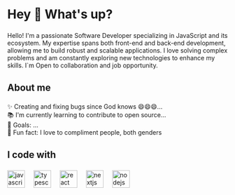 <h1 align="left">Hey 👋 What's up?</h1>

###

<p align="left">Hello! I'm a passionate Software Developer specializing in JavaScript and its ecosystem. My expertise spans both front-end and back-end development, allowing me to build robust and scalable applications. I love solving complex problems and am constantly exploring new technologies to enhance my skills. I`m Open to collaboration and job opportunity.
</p>

###

<h2 align="left">About me</h2>

###

<p align="left">✨ Creating and fixing bugs since God knows 😄😄😄...<br>📚 I'm currently learning to contribute to open source...<br>🎯 Goals: ...<br>🎲 Fun fact: I love to compliment people, both genders</p>

###

<h2 align="left">I code with</h2>

###

<div align="left">
  <img src="https://cdn.jsdelivr.net/gh/devicons/devicon/icons/javascript/javascript-original.svg" height="40" alt="javascript logo"  />
  <img width="12" />
  <img src="https://cdn.jsdelivr.net/gh/devicons/devicon/icons/typescript/typescript-original.svg" height="40" alt="typescript logo"  />
  <img width="12" />
  <img src="https://cdn.jsdelivr.net/gh/devicons/devicon/icons/react/react-original.svg" height="40" alt="react logo"  />
  <img width="12" />
  <img src="https://cdn.jsdelivr.net/gh/devicons/devicon/icons/nextjs/nextjs-original.svg" height="40" alt="nextjs logo"  />
  <img width="12" />
  <img src="https://cdn.jsdelivr.net/gh/devicons/devicon/icons/nodejs/nodejs-original.svg" height="40" alt="nodejs logo"  />
  <img width="12" />
</div>

###
